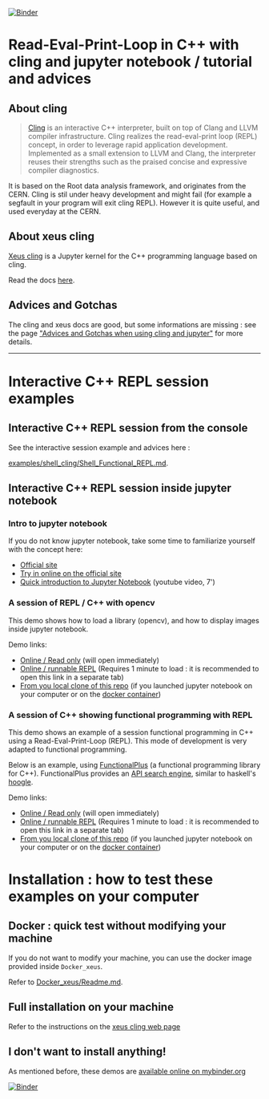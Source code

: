 [![Binder](https://mybinder.org/badge_logo.svg)](https://mybinder.org/v2/gh/pthom/Cling_Repl_Demo/master?filepath=examples%2Fnotebooks%2F)

# Read-Eval-Print-Loop in C++ with cling and jupyter notebook / tutorial and advices

## About cling

> [Cling](https://github.com/root-project/cling) is an interactive C++ interpreter, built on top of Clang and LLVM compiler infrastructure. Cling realizes the read-eval-print loop (REPL) concept, in order to leverage rapid application development. Implemented as a small extension to LLVM and Clang, the interpreter reuses their strengths such as the praised concise and expressive compiler diagnostics.

It is based on the Root data analysis framework, and originates from the CERN. Cling is stil under heavy development and might fail (for example a segfault in your program will exit cling REPL). However it is quite useful, and used everyday at the CERN.

## About xeus cling

[Xeus cling](https://github.com/QuantStack/xeus-cling) is a Jupyter kernel for the C++ programming language based on cling.

Read the docs [here](https://xeus-cling.readthedocs.io/en/latest/).

## Advices and Gotchas

The cling and xeus docs are good, but some informations are missing : see the page ["Advices and Gotchas when using cling and jupyter"](examples/notebooks/Advices_And_Gotchas.ipynb) for more details.


----------------

# Interactive C++ REPL session examples

## Interactive C++ REPL session from the console
See the interactive session example and advices here :

[examples/shell_cling/Shell_Functional_REPL.md](examples/shell_cling/Shell_Functional_REPL.md).

## Interactive C++ REPL session inside jupyter notebook

### Intro to jupyter notebook

If you do not know jupyter notebook, take some time to familiarize yourself with the concept here:
* [Official site](http://jupyter.org/)
* [Try in online on the official site](http://jupyter.org/try)
* [Quick introduction to Jupyter Notebook](https://www.youtube.com/watch?v=jZ952vChhuI) (youtube video, 7')

### A session of REPL / C++ with opencv

This demo shows how to load a library (opencv), and how to display images inside jupyter notebook.

Demo links:
* [Online / Read only](examples/notebooks/opencv_example.ipynb)  (will open immediately)
* <a href="https://mybinder.org/v2/gh/pthom/Cling_Repl_Demo/blob/master/examples/notebooks/opencv_example.ipynb/master" target="_blank">Online / runnable REPL</a>  (Requires 1 minute to load : it is recommended to open this link in a separate tab)
* [From you local clone of this repo](http://localhost:8888/tree/examples/notebooks/opencv_example.ipynb) (if you launched jupyter notebook on your computer or on the [docker container](Docker_xeus/Readme.md))

### A session of C++ showing functional programming with REPL

This demo shows an example of a session functional programming in C++ using a Read-Eval-Print-Loop (REPL).
This mode of development is very adapted to functional programming.

Below is an example, using [FunctionalPlus](https://github.com/Dobiasd/FunctionalPlus) (a functional programming library for C++).
FunctionalPlus provides an [API search engine](http://www.editgym.com/fplus-api-search/), similar to haskell's [hoogle](https://www.haskell.org/hoogle/).

Demo links:
* [Online / Read only](examples/notebooks/Functional_REPL.ipynb)  (will open immediately)
* <a href="https://mybinder.org/v2/gh/pthom/Cling_Repl_Demo/blob/master/examples/notebooks/Functional_REPL.ipynb/master" target="_blank">Online / runnable REPL</a>  (Requires 1 minute to load : it is recommended to open this link in a separate tab)
* [From you local clone of this repo](http://localhost:8888/tree/examples/notebooks/Functional_REPL.ipynb) (if you launched jupyter notebook on your computer or on the [docker container](Docker_xeus/Readme.md))


# Installation : how to test these examples on your computer

## Docker : quick test without modifying your machine
If you do not want to modify your machine, you can use the docker image provided inside `Docker_xeus`.

Refer to [Docker_xeus/Readme.md](Docker_xeus/Readme.md).

## Full installation on your machine
Refer to the instructions on the [xeus cling web page](https://github.com/QuantStack/xeus-cling)

## I don't want to install anything!

As mentioned before, these demos are [available online on mybinder.org](https://mybinder.org/v2/gh/pthom/Cling_Repl_Demo/master?filepath=examples%2Fnotebooks%2F)

[![Binder](https://mybinder.org/badge_logo.svg)](https://mybinder.org/v2/gh/pthom/Cling_Repl_Demo/master?filepath=examples%2Fnotebooks%2F)
